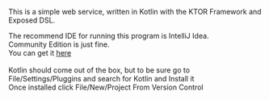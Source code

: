 This is a simple web service, written in Kotlin with the KTOR Framework and Exposed DSL.

The recommend IDE for running this program is IntelliJ Idea. 
<br>Community Edition is just fine.
<br>You can get it <a href="https://www.jetbrains.com/idea/download/download-thanks.html?platform=windows&code=IIC">here</a>
<br><br>
Kotlin should come out of the box, but to be sure go to File/Settings/Pluggins and search for Kotlin and Install it
<br>Once installed click File/New/Project From Version Control
<br>
